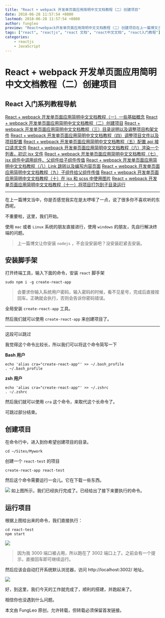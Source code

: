 ```yaml
---
title: "React + webpack 开发单页面应用简明中文文档教程（二）创建项目"
date: 2018-06-28 11:57:54 +0800
lastmod: 2018-06-28 11:57:54 +0800
author: fungleo
preview: "React+webpack开发单页面应用简明中文文档教程（二）创建项目在上一篇博文当中，你是否感觉我实在是太啰嗦了一点，说了很多你不喜欢听的东西呢。不重要啦，这里，我们开始。使用mac或者Linux系统的朋友直接进行，使用windows的朋友，先自行解决终端的问题。上一篇博文让你安装nodejs，不会没安装吧？没安装赶紧去安装。安装脚手架打..."
tags: ["react", "reactjs", "react 文档", "react中文文档", "react入门教程"]
categories:
    - reactjs
    - JavaScript
---
```


# React + webpack 开发单页面应用简明中文文档教程（二）创建项目


## React 入门系列教程导航

[React + webpack 开发单页面应用简明中文文档教程（一）一些基础概念](http://blog.csdn.net/fungleo/article/details/80841159)
[React + webpack 开发单页面应用简明中文文档教程（二）创建项目](http://blog.csdn.net/fungleo/article/details/80841181)
[React + webpack 开发单页面应用简明中文文档教程（三）目录说明以及调整项目构架文件](http://blog.csdn.net/fungleo/article/details/80841200)
[React + webpack 开发单页面应用简明中文文档教程（四）调整项目文件以及项目配置](http://blog.csdn.net/fungleo/article/details/80841220)
[React + webpack 开发单页面应用简明中文文档教程（五）配置 api 接口请求文件](http://blog.csdn.net/fungleo/article/details/80841241)
[React + webpack 开发单页面应用简明中文文档教程（六）渲染一个列表，初识 jsx 文件](http://blog.csdn.net/fungleo/article/details/80841255)
[React + webpack 开发单页面应用简明中文文档教程（七）jsx 组件中调用组件、父组件给子组件传值](http://blog.csdn.net/fungleo/article/details/80841263)
[React + webpack 开发单页面应用简明中文文档教程（八）Link 跳转以及编写内容页面](http://blog.csdn.net/fungleo/article/details/80841274)
[React + webpack 开发单页面应用简明中文文档教程（九）子组件给父组件传值](http://blog.csdn.net/fungleo/article/details/80841290)
[React + webpack 开发单页面应用简明中文文档教程（十）在 jsx 和 scss 中使用图片](http://blog.csdn.net/fungleo/article/details/80841296)
[React + webpack 开发单页面应用简明中文文档教程（十一）将项目打包到子目录运行](http://blog.csdn.net/fungleo/article/details/80841308)

****

在上一篇博文当中，你是否感觉我实在是太啰嗦了一点，说了很多你不喜欢听的东西呢。

不重要啦，这里，我们开始。

使用 `mac` 或者 `Linux` 系统的朋友直接进行，使用 `windows` 的朋友，先自行解决终端的问题。

> 上一篇博文让你安装 `nodejs` ，不会没安装吧？没安装赶紧去安装。

## 安装脚手架

打开终端工具，输入下面的命令，安装 `react` 脚手架

```shell
sudo npm i -g create-react-app
```

> 会要求你输入系统用户密码，输入密码的时候，看不见星号，完成后直接按回车。正确就会执行，否则会告诉你密码错误。

全局安装 `create-react-app` 工具。

然后我们就可以使用 `create-react-app` 来创建项目了。

****

这段可以跳过

我觉得这个命令比较长，所以我们可以将这个命令简写一下

**Bash 用户**

```shell
echo 'alias cra="create-react-app"' >> ~/.bash_profile
. ~/.bash_profile
```

**zsh 用户**

```shell
echo 'alias cra="create-react-app"' >> ~/.zshrc
. ~/.zshrc
```

然后我们就可以使用 `cra` 这个命令，来取代这个长命令了。

可跳过部分结束。

## 创建项目

在命令行中，进入到你希望创建项目的目录。

```shell
cd ~/Sites/Mywork
```

创建一个 `react-test` 的项目

```shell
create-react-app react-test
```

然后这个命令需要运行一会儿。它在下载一些东西。

![](https://raw.githubusercontent.com/fengcms/articles/master/image/b3/1de48e5ebe2464425bf115131cd3fa.jpg)
如上图所示，我们已经执行完成了。已经给出了接下来要执行的命令。

## 运行项目

根据上图给出来的命令，我们直接执行：

```shell
cd react-test
npm start
```

![](https://raw.githubusercontent.com/fengcms/articles/master/image/da/d228164bdde7a9e28da5c8a4bb0264.jpg)
> 因为我 3000 端口被占用，所以跑在了 3002 端口上了。之前会有一个提示，直接回车即可继续运行。

然后应该会自动打开系统默认浏览器，访问 http://localhost:3002/ 地址。

![](https://raw.githubusercontent.com/fengcms/articles/master/image/28/9650238d06ed80d2643568d664e7bd.jpg)

好，到这里，我们今天的工作就完成了，顺利的搭建，并跑起来了。

相信你也没遇到什么问题。

本文由 FungLeo 原创，允许转载，但转载必须保留首发链接。


